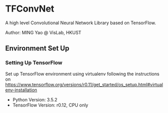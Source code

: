 # TFConvNet

A high level Convolutional Neural Network Library based on TensorFlow.

Author: MING Yao @ VisLab, HKUST

## Environment Set Up

### Setting Up TensorFlow

Set up TensorFlow environment using virtualenv following the instructions on https://www.tensorflow.org/versions/r0.11/get_started/os_setup.html#virtualenv-installation 

* Python Version: 3.5.2
* TensorFlow Version: r0.12, CPU only

